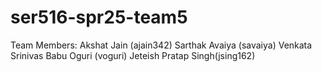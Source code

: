 # ser516-spr25-team5

Team Members:
Akshat Jain (ajain342)
Sarthak Avaiya (savaiya)
Venkata Srinivas Babu Oguri (voguri)
Jeteish Pratap Singh(jsing162)